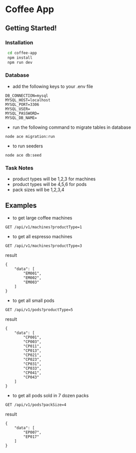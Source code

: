 # Coffee App

## Getting Started!

### Installation

```sh
 cd coffee-app
 npm install
 npm run dev
```

### Database 

- add the following keys to your .env  file

```
DB_CONNECTION=mysql
MYSQL_HOST=localhost
MYSQL_PORT=3306
MYSQL_USER=
MYSQL_PASSWORD=
MYSQL_DB_NAME=
```
- run the following command to migrate tables in database 

```
node ace migration:run
```

- to run seeders

```
node ace db:seed
```

### Task Notes

- product types will be 1,2,3 for machines 
- product types will be 4,5,6 for pods
- pack sizes will be 1,2,3,4 

## Examples
- to get large coffee machines
```
GET /api/v1/machines?productType=1
```
- to get all espresso machines

```
GET /api/v1/machines?productType=3
```
result
```
{
    "data": [
        "EM001",
        "EM002",
        "EM003"
    ]
}
```
- to get all small pods

```
GET /api/v1/pods?productType=5
```

result 
```
{
    "data": [
        "CP001",
        "CP003",
        "CP011",
        "CP013",
        "CP021",
        "CP023",
        "CP031",
        "CP033",
        "CP041",
        "CP043"
    ]
}
```

- to get all pods sold in 7 dozen packs

```
GET /api/v1/pods?packSize=4
```

result 
```
{
    "data": [
        "EP007",
        "EP017"
    ]
}
```